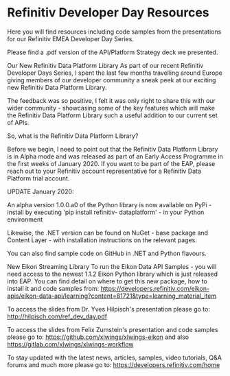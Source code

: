 # Refinitiv Developer Day Resources

Here you will find resources including code samples from the presentations for our Refinitiv EMEA Developer Day Series.

Please find a .pdf version of the API/Platform Strategy deck we presented.

Our New Refinitiv Data Platform Library
  As part of our recent Refinitiv Developer Days Series, I spent the last few months travelling around Europe giving members    of our developer community a sneak peek at our exciting new Refinitiv Data Platform Library.

  The feedback was so positive, I felt it was only right to share this with our wider community - showcasing some of the key    features which will make the Refinitiv Data Platform Library such a useful addition to our current set of APIs.

  So, what is the Refinitiv Data Platform Library?

  Before we begin, I need to point out that the Refinitiv Data Platform Library is in Alpha mode and was released as part of   an Early Access Programme in the first weeks of January 2020. If you want to be part of the EAP, please reach out to your   Refinitiv account representative for a Refinitiv Data Platform trial account.

  UPDATE January 2020:

  An alpha version 1.0.0.a0 of the Python library is now available on PyPi - install by executing 'pip install refinitiv-     dataplatform' - in your Python environment

  Likewise, the .NET version can be found on NuGet - base package and Content Layer - with installation instructions on the   relevant pages.

  You can also find sample code on GitHub in .NET and Python flavours.

New Eikon Streaming Library
  To run the Eikon Data API Samples - you will need access to the newest 1.1.2 Eikon Python library which is just released     into EAP. You can find detail on where to get this new package, how to install it and code samples from:                     https://developers.refinitiv.com/eikon-apis/eikon-data-api/learning?content=81721&type=learning_material_item 

To access the slides from Dr. Yves Hilpisch's presentation please go to: http://hilpisch.com/ref_dev_day.pdf 

To access the slides from Felix Zumstein's presentation and code samples please go to: https://github.com/xlwings/xlwings-eikon and also https://gitlab.com/xlwings/xlwings-workflow 

To stay updated with the latest news, articles, samples, video tutorials, Q&A forums and much more please go to: https://developers.refinitiv.com/home 


